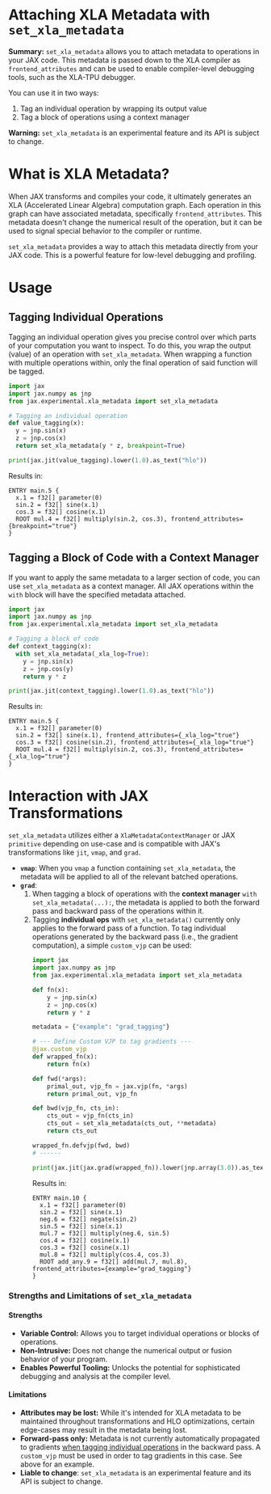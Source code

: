 # Attaching XLA Metadata with `set_xla_metadata`

<!--* freshness: { reviewed: '2025-08-20' } *-->

**Summary:** `set_xla_metadata` allows you to attach metadata to operations in your JAX code. This metadata is passed down to the XLA compiler as `frontend_attributes` and can be used to enable compiler-level debugging tools, such as the XLA-TPU debugger.

You can use it in two ways:

1. Tag an individual operation by wrapping its output value
2. Tag a block of operations using a context manager

**Warning:** `set_xla_metadata` is an experimental feature and its API is subject to change.

# What is XLA Metadata?
When JAX transforms and compiles your code, it ultimately generates an XLA (Accelerated Linear Algebra) computation graph. Each operation in this graph can have associated metadata, specifically `frontend_attributes`. This metadata doesn't change the numerical result of the operation, but it can be used to signal special behavior to the compiler or runtime.

`set_xla_metadata` provides a way to attach this metadata directly from your JAX code. This is a powerful feature for low-level debugging and profiling.

# Usage
## Tagging Individual Operations
Tagging an individual operation gives you precise control over which parts of your computation you want to inspect. To do this, you wrap the output (value) of an operation with `set_xla_metadata`. When wrapping a function with multiple operations within, only the final operation of said function will be tagged.

```python
import jax
import jax.numpy as jnp
from jax.experimental.xla_metadata import set_xla_metadata

# Tagging an individual operation
def value_tagging(x):
  y = jnp.sin(x)
  z = jnp.cos(x)
  return set_xla_metadata(y * z, breakpoint=True)

print(jax.jit(value_tagging).lower(1.0).as_text("hlo"))
```
Results in:
```
ENTRY main.5 {
  x.1 = f32[] parameter(0)
  sin.2 = f32[] sine(x.1)
  cos.3 = f32[] cosine(x.1)
  ROOT mul.4 = f32[] multiply(sin.2, cos.3), frontend_attributes={breakpoint="true"}
}
```
## Tagging a Block of Code with a Context Manager
If you want to apply the same metadata to a larger section of code, you can use `set_xla_metadata` as a context manager. All JAX operations within the `with` block will have the specified metadata attached.

```python
import jax
import jax.numpy as jnp
from jax.experimental.xla_metadata import set_xla_metadata

# Tagging a block of code
def context_tagging(x):
  with set_xla_metadata(_xla_log=True):
    y = jnp.sin(x)
    z = jnp.cos(y)
    return y * z

print(jax.jit(context_tagging).lower(1.0).as_text("hlo"))
```
Results in:
```
ENTRY main.5 {
  x.1 = f32[] parameter(0)
  sin.2 = f32[] sine(x.1), frontend_attributes={_xla_log="true"}
  cos.3 = f32[] cosine(sin.2), frontend_attributes={_xla_log="true"}
  ROOT mul.4 = f32[] multiply(sin.2, cos.3), frontend_attributes={_xla_log="true"}
}
```

# Interaction with JAX Transformations
`set_xla_metadata` utilizes either a `XlaMetadataContextManager` or JAX `primitive` depending on use-case and is compatible with JAX's transformations like `jit`, `vmap`, and `grad`.
*   **`vmap`**: When you `vmap` a function containing `set_xla_metadata`, the metadata will be applied to all of the relevant batched operations.
*   **`grad`**:
    1. When tagging a block of operations with the **context manager** `with set_xla_metadata(...):`, the metadata is applied to both the forward pass and backward pass of the operations within it.
    2. Tagging **individual ops** with `set_xla_metadata()` currently only applies to the forward pass of a function. To tag individual operations generated by the backward pass (i.e., the gradient computation), a simple `custom_vjp` can be used:
        ```python
        import jax
        import jax.numpy as jnp
        from jax.experimental.xla_metadata import set_xla_metadata

        def fn(x):
            y = jnp.sin(x)
            z = jnp.cos(x)
            return y * z

        metadata = {"example": "grad_tagging"}

        # --- Define Custom VJP to tag gradients ---
        @jax.custom_vjp
        def wrapped_fn(x):
            return fn(x)

        def fwd(*args):
            primal_out, vjp_fn = jax.vjp(fn, *args)
            return primal_out, vjp_fn

        def bwd(vjp_fn, cts_in):
            cts_out = vjp_fn(cts_in)
            cts_out = set_xla_metadata(cts_out, **metadata)
            return cts_out

        wrapped_fn.defvjp(fwd, bwd)
        # ------

        print(jax.jit(jax.grad(wrapped_fn)).lower(jnp.array(3.0)).as_text("hlo"))
        ```
        Results in:
        ```
        ENTRY main.10 {
          x.1 = f32[] parameter(0)
          sin.2 = f32[] sine(x.1)
          neg.6 = f32[] negate(sin.2)
          sin.5 = f32[] sine(x.1)
          mul.7 = f32[] multiply(neg.6, sin.5)
          cos.4 = f32[] cosine(x.1)
          cos.3 = f32[] cosine(x.1)
          mul.8 = f32[] multiply(cos.4, cos.3)
          ROOT add_any.9 = f32[] add(mul.7, mul.8), frontend_attributes={example="grad_tagging"}
        }
        ```
### Strengths and Limitations of `set_xla_metadata`

#### Strengths
*   **Variable Control:** Allows you to target individual operations or blocks of operations.
*   **Non-Intrusive:** Does not change the numerical output or fusion behavior of your program.
*   **Enables Powerful Tooling:** Unlocks the potential for sophisticated debugging and analysis at the compiler level.

#### Limitations
*   **Attributes may be lost:** While it's intended for XLA metadata to be maintained throughout transformations and HLO optimizations, certain edge-cases may result in the metadata being lost.
*   **Forward-pass only:** Metadata is not currently automatically propagated to gradients <u>when tagging individual operations</u> in the backward pass. A `custom_vjp` must be used in order to tag gradients in this case. See above for an example.
*   **Liable to change**: `set_xla_metadata` is an experimental feature and its API is subject to change.
